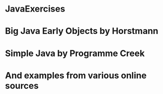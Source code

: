 # JavaExercises
# Big Java Early Objects by Horstmann
# Simple Java by Programme Creek
# And examples from various online sources 
